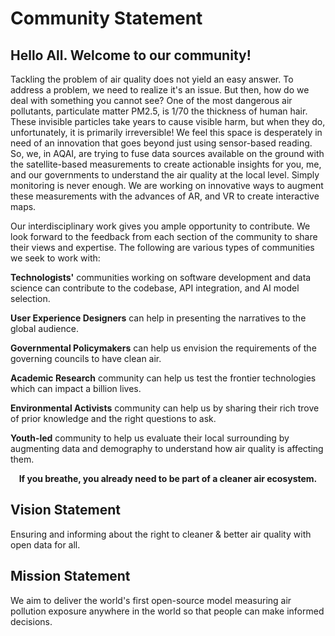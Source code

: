 # Community Statement


## Hello All. Welcome to our community!


Tackling the problem of air quality does not yield an easy answer. To address a problem, we need to realize it's an issue. But then, how do we deal with something you cannot see? One of the most dangerous air pollutants, particulate matter PM2.5, is 1/70 the thickness of human hair. These invisible particles take years to cause visible harm, but when they do, unfortunately, it is primarily irreversible! We feel this space is desperately in need of an innovation that goes beyond just using sensor-based reading. So, we, in AQAI, are trying to fuse data sources available on the ground with the satellite-based measurements to create actionable insights for you, me, and our governments to understand the air quality at the local level. Simply monitoring is never enough. We are working on innovative ways to augment these measurements with the advances of AR, and VR to create interactive maps.



Our interdisciplinary work gives you ample opportunity to contribute. We look forward to the feedback from each section of the community to share their views and expertise. The following are various types of communities we seek to work with:



**Technologists'** communities working on software development and data science can contribute to the codebase, API integration, and AI model selection.

**User Experience Designers** can help in presenting the narratives to the global audience.

**Governmental Policymakers** can help us envision the requirements of the governing councils to have clean air.

**Academic Research** community can help us test the frontier technologies which can impact a billion lives.

**Environmental Activists** community can help us by sharing their rich trove of prior knowledge and the right questions to ask.

**Youth-led** community to help us evaluate their local surrounding by augmenting data and demography to understand how air quality is affecting them.

<p align="center"> <b>If you breathe, you already need to be part of a cleaner air ecosystem.</b> <p>



## Vision Statement

Ensuring and informing about the right to cleaner & better air quality with open data for all.

## Mission Statement

We aim to deliver the world's first open-source model measuring air pollution exposure anywhere in the world so that people can make informed decisions.
